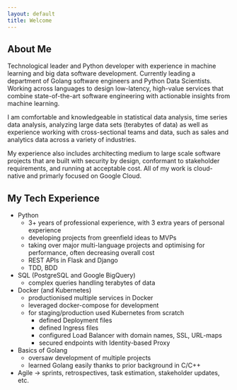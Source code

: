 ```yaml
---
layout: default
title: Welcome
---
```


## About Me

Technological leader and Python developer with experience in machine learning and big data software development. Currently leading a department of Golang software engineers and Python Data Scientists. Working across languages to design low-latency, high-value services that combine state-of-the-art software engineering with actionable insights from machine learning.

I am comfortable and knowledgeable in statistical data analysis, time series data analysis, analyzing large data sets (terabytes of data) as well as experience working with cross-sectional teams and data, such as sales and analytics data across a variety of industries.

My experience also includes architecting medium to large scale software projects that are built with security by design, conformant to stakeholder requirements, and running at acceptable cost. All of my work is cloud-native and primarly focused on Google Cloud.

## My Tech Experience
 - Python
    - 3+ years of professional experience, with 3 extra years of personal experience
    - developing projects from greenfield ideas to MVPs
    - taking over major multi-language projects and optimising for performance, often decreasing overall cost
    - REST APIs in Flask and Django
    - TDD, BDD
 - SQL (PostgreSQL and Google BigQuery)
    - complex queries handling terabytes of data
 - Docker (and Kubernetes)
    - productionised multiple services in Docker
    - leveraged docker-compose for development
    - for staging/production used Kubernetes from scratch
        - defined Deployment files
        - defined Ingress files
        - configured Load Balancer with domain names, SSL, URL-maps
        - secured endpoints with Identity-based Proxy
 - Basics of Golang
    - oversaw development of multiple projects
    - learned Golang easily thanks to prior background in C/C++
 - Agile -> sprints, retrospectives, task estimation, stakeholder updates, etc.